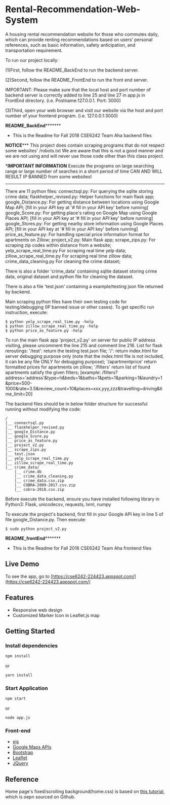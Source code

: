 # Rental-Recommendation-Web-System
A housing rental recommendation website for those who commutes daily, which can provide renting recommendations based on users’ personal references, such as basic information, safety anticipation, and transportation requirement.

To run our project locally:

(1)First, follow the README_BackEnd to run the backend server.

(2)Second, follow the README_FrontEnd to run the front end server.

IMPORTANT: Please make sure that the local host and port number of backend server is correctly added to line 25 and line 27 in app.js in FrontEnd directory. (i.e. Postname:127.0.0.1.  Port: 3000)

(3)Third, open your web browser and visit our website via the host and port number of your frontend program. (i.e. 127.0.0.1:3000)


**********************README_BackEnd*****************************
* This is the Readme for Fall 2018 CSE6242 Team Aha backend files

************NOTICE***************
This project does contain scraping programs
that do not respect some websites' /robots.txt
We are aware that this is not a good manner and 
we are not using and will never use those code 
other than this class project. 

***************IMPORTANT INFORMATION**************
Execute the programs on large searching range or 
large number of searches in a short period of time 
CAN AND WILL RESULT IP BANNED from some websites!
**************************************************

There are 11 python files: 
connectsql.py:				For querying the sqlite storing crime data;
flaskhelper_revised.py:		Helper functions for main flask app;
google_Distance.py: 		For getting distance between locations using Google Map API; [fill in your API key at '# fill in your API key' before running]
google_Score.py:			For getting place's rating on Google Map using Google Places API; [fill in your API key at '# fill in your API key' before running]
google_Stores.py:			For getting nearby store information using Google Places API; [fill in your API key at '# fill in your API key' before running]
price_as_feature.py:		For handling special price information format for apartments on Zillow;
project_v2.py:				Main flask app; 
scrape_zips.py:				For scraping zip codes within distance from a website; 
yelp_scrape_real_time.py 	For scraping real time yelp data;
zillow_scrape_real_time.py 	For scraping real time zillow data;
crime_data_cleaning.py 		For cleaning the crime dataset; 

There is also a folder 'crime_data' containing sqlite dataset storing crime data, original dataset and python file for cleaning the dataset. 

There is also a file 'test.json' containing a example/testing json file returned by backend. 

Main scraping python files have their own testing code for testing/debugging (IP banned issue or other cases). To get specific run instruction, execute:

	$ python yelp_scrape_real_time.py -help
	$ python zillow_scrape_real_time.py -help
	$ python price_as_feature.py -help

To run the main flask app 'project_v2.py' on server for public IP address visiting, please uncomment the line 215 and comment line 216. 
List for flask reroutings: 
'/test':			return the testing test.json file; 
'/':				return index.html for server debugging purpose only (note that the index.html file is not included, it can be any file ONLY for debugging purpose);
'/apartmentprice'	return formatted prices for apartments on zillow;
'/filters'			return list of found apartments satisfy the given filters; 
					[example: /filters?address='address'&type=h&beds=1&baths=1&pets=1&parking=1&laundry=1&price=500-1000&rate=3.5&review_count=10&places=xxx,yyy,zzz&travelling=driving&time_limit=20]

The backend files should be in below folder structure for successful running without modifying the code:

	/
	|__ connectsql.py
	|__ flaskhelper_revised.py
	|__ google_Distance.py
	|__ google_Score.py
	|__ price_as_feature.py
	|__ project_v2.py
	|__ scrape_zips.py
	|__ test.json
	|__ yelp_scrape_real_time.py
	|__ zillow_scrape_real_time.py
	|__ crime_data/
		|__ crime.db
		|__ crime_data_cleaning.py
		|__ crime_data.csv.zip
		|__ COBRA-2009-2017.csv.zip
		|__ cobra-2018.csv.zip


Before execute the backend, ensure you have installed following library in Python3: Flask, unicodecsv, requests, lxml, numpy

To execute the project's backend, first fill in your Google API key in line 5 of file google_Distance.py. Then execute: 
	
	$ sudo python project_v2.py



**********************README_frontEnd*****************************
* This is the Readme for Fall 2018 CSE6242 Team Aha frontend files
## Live Demo

To see the app, go to [https://cse6242-224423.appspot.com/](https://cse6242-224423.appspot.com/)

## Features

* Responsive web design
* Customized Marker Icon in Leaflet.js map
 
## Getting Started

### Install dependencies

```sh
npm install
```
or

```sh
yarn install
```
### Start Application
```sh
npm start
```

or

```sh
node app.js
```

### Front-end

* [ejs](http://ejs.co/)
* [Google Maps APIs](https://developers.google.com/maps/)
* [Bootstrap](https://getbootstrap.com/docs/3.3/)
* [Leaflet](https://leafletjs.com)
* [JQuery](https://jquery.com/)

## Reference
Home page's fixed/scrolling background(home.css) is based on [this tutorial](https://github.com/CodyHouse/fixed-backgrounds), which is oepn sourced on Github.
